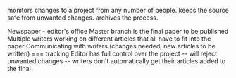 monitors changes to a project from any number of people.
keeps the source safe from unwanted changes.
archives the process.

Newspaper - editor's office
Master branch is the final paper to be published
Multiple writers working on different articles that all have to fit into the paper
Communicating with writers (changes needed, new articles to be written) === tracking
Editor has full control over the project -- will reject unwanted changes -- writers don't automatically get their articles added to the final
